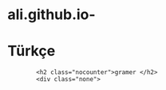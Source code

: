# ali.github.io-

<html lang="fr">
<html lang="tr"> 

<head>
    <title></title>
    <meta charset="UTF-8">
    <meta name="viewport" content="width=device-width, initial-scale=1">
    <link href="css/style.css" rel="stylesheet">
    <script src="s.js" data-import=""></script>
</head>

<body onload=" body()">
    <h1>Türkçe</h1>
    <div class="row">
        <div class="col">

            <h2 class="nocounter">gramer </h2>
            <div class="none">
